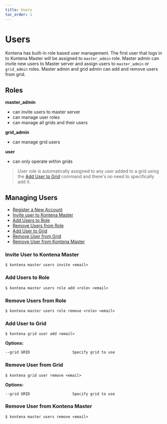 ```yaml
---
title: Users
toc_order: 1
---
```


# Users

Kontena has built-in role based user management. The first user that logs in to Kontena Master will be assigned to `master_admin` role. Master admin can invite new users to Master server and assign users to `master_admin` or `grid_admin` roles. Master admin and grid admin can add and remove users from grid.


## Roles

**master_admin**
  * can invite users to master server
  * can manage user roles
  * can manage all grids and their users

**grid_admin**
  * can manage grid users

**user**
  * can only operate within grids
  > User role is automatically assigned to any user added to a grid using the [Add User to Grid](users#add-user-to-grid) command and there's no need to specifically add it.

## Managing Users

* [Register a New Account](users#register-a-new-kontena-account)
* [Invite user to Kontena Master](users#invite-user-to-kontena-master)
* [Add Users to Role](users#add-users-to-role)
* [Remove Users from Role](users#remove-users-from-role)
* [Add User to Grid](users#add-user-to-grid)
* [Remove User from Grid](users#remove-user-from-grid)
* [Remove User from Kontena Master](users#remove-user-from-kontena-master)

### Invite User to Kontena Master

```
$ kontena master users invite <email>
```

### Add Users to Role

```
$ kontena master users role add <role> <email>
```

### Remove Users from Role

```
$ kontena master users role remove <role> <email>
```

### Add User to Grid

```
$ kontena grid user add <email>
```

**Options:**

```
--grid GRID                   Specify grid to use
```

### Remove User from Grid

```
$ kontena grid user remove <email>
```

**Options:**

```
--grid GRID                   Specify grid to use
```

### Remove User from Kontena Master

```
$ kontena master users remove <email>
```
